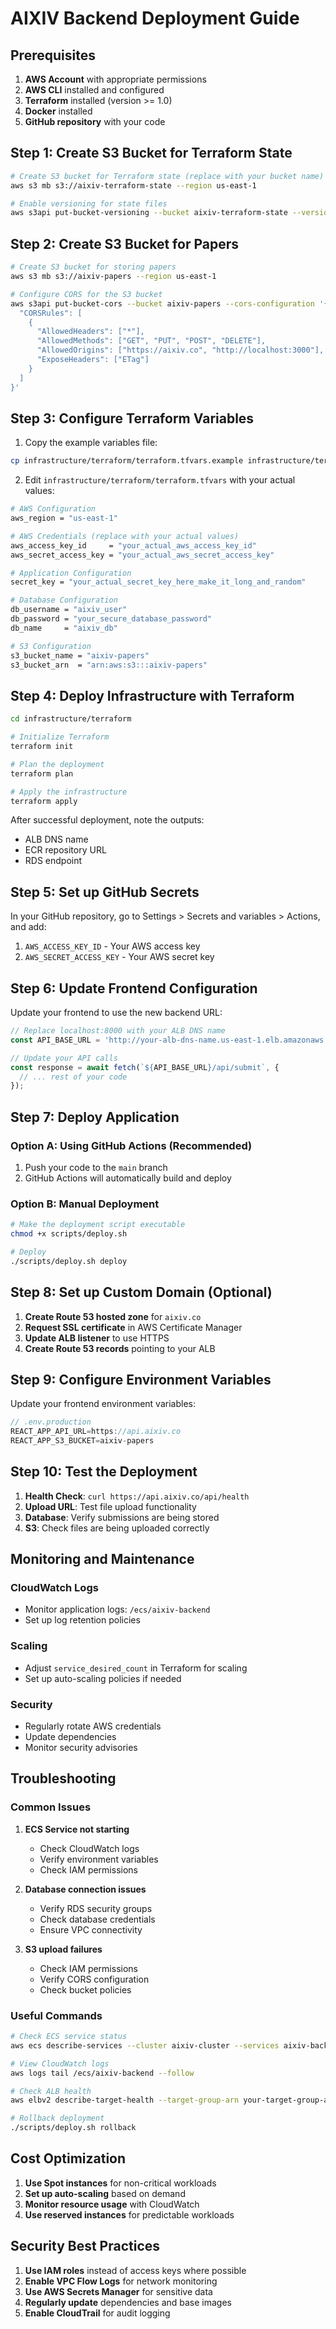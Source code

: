 # AIXIV Backend Deployment Guide

## Prerequisites

1. **AWS Account** with appropriate permissions
2. **AWS CLI** installed and configured
3. **Terraform** installed (version >= 1.0)
4. **Docker** installed
5. **GitHub repository** with your code

## Step 1: Create S3 Bucket for Terraform State

```bash
# Create S3 bucket for Terraform state (replace with your bucket name)
aws s3 mb s3://aixiv-terraform-state --region us-east-1

# Enable versioning for state files
aws s3api put-bucket-versioning --bucket aixiv-terraform-state --versioning-configuration Status=Enabled
```

## Step 2: Create S3 Bucket for Papers

```bash
# Create S3 bucket for storing papers
aws s3 mb s3://aixiv-papers --region us-east-1

# Configure CORS for the S3 bucket
aws s3api put-bucket-cors --bucket aixiv-papers --cors-configuration '{
  "CORSRules": [
    {
      "AllowedHeaders": ["*"],
      "AllowedMethods": ["GET", "PUT", "POST", "DELETE"],
      "AllowedOrigins": ["https://aixiv.co", "http://localhost:3000"],
      "ExposeHeaders": ["ETag"]
    }
  ]
}'
```

## Step 3: Configure Terraform Variables

1. Copy the example variables file:
```bash
cp infrastructure/terraform/terraform.tfvars.example infrastructure/terraform/terraform.tfvars
```

2. Edit `infrastructure/terraform/terraform.tfvars` with your actual values:
```bash
# AWS Configuration
aws_region = "us-east-1"

# AWS Credentials (replace with your actual values)
aws_access_key_id     = "your_actual_aws_access_key_id"
aws_secret_access_key = "your_actual_aws_secret_access_key"

# Application Configuration
secret_key = "your_actual_secret_key_here_make_it_long_and_random"

# Database Configuration
db_username = "aixiv_user"
db_password = "your_secure_database_password"
db_name     = "aixiv_db"

# S3 Configuration
s3_bucket_name = "aixiv-papers"
s3_bucket_arn  = "arn:aws:s3:::aixiv-papers"
```

## Step 4: Deploy Infrastructure with Terraform

```bash
cd infrastructure/terraform

# Initialize Terraform
terraform init

# Plan the deployment
terraform plan

# Apply the infrastructure
terraform apply
```

After successful deployment, note the outputs:
- ALB DNS name
- ECR repository URL
- RDS endpoint

## Step 5: Set up GitHub Secrets

In your GitHub repository, go to Settings > Secrets and variables > Actions, and add:

1. `AWS_ACCESS_KEY_ID` - Your AWS access key
2. `AWS_SECRET_ACCESS_KEY` - Your AWS secret key

## Step 6: Update Frontend Configuration

Update your frontend to use the new backend URL:

```javascript
// Replace localhost:8000 with your ALB DNS name
const API_BASE_URL = 'http://your-alb-dns-name.us-east-1.elb.amazonaws.com';

// Update your API calls
const response = await fetch(`${API_BASE_URL}/api/submit`, {
  // ... rest of your code
});
```

## Step 7: Deploy Application

### Option A: Using GitHub Actions (Recommended)
1. Push your code to the `main` branch
2. GitHub Actions will automatically build and deploy

### Option B: Manual Deployment
```bash
# Make the deployment script executable
chmod +x scripts/deploy.sh

# Deploy
./scripts/deploy.sh deploy
```

## Step 8: Set up Custom Domain (Optional)

1. **Create Route 53 hosted zone** for `aixiv.co`
2. **Request SSL certificate** in AWS Certificate Manager
3. **Update ALB listener** to use HTTPS
4. **Create Route 53 records** pointing to your ALB

## Step 9: Configure Environment Variables

Update your frontend environment variables:

```javascript
// .env.production
REACT_APP_API_URL=https://api.aixiv.co
REACT_APP_S3_BUCKET=aixiv-papers
```

## Step 10: Test the Deployment

1. **Health Check**: `curl https://api.aixiv.co/api/health`
2. **Upload URL**: Test file upload functionality
3. **Database**: Verify submissions are being stored
4. **S3**: Check files are being uploaded correctly

## Monitoring and Maintenance

### CloudWatch Logs
- Monitor application logs: `/ecs/aixiv-backend`
- Set up log retention policies

### Scaling
- Adjust `service_desired_count` in Terraform for scaling
- Set up auto-scaling policies if needed

### Security
- Regularly rotate AWS credentials
- Update dependencies
- Monitor security advisories

## Troubleshooting

### Common Issues

1. **ECS Service not starting**
   - Check CloudWatch logs
   - Verify environment variables
   - Check IAM permissions

2. **Database connection issues**
   - Verify RDS security groups
   - Check database credentials
   - Ensure VPC connectivity

3. **S3 upload failures**
   - Check IAM permissions
   - Verify CORS configuration
   - Check bucket policies

### Useful Commands

```bash
# Check ECS service status
aws ecs describe-services --cluster aixiv-cluster --services aixiv-backend

# View CloudWatch logs
aws logs tail /ecs/aixiv-backend --follow

# Check ALB health
aws elbv2 describe-target-health --target-group-arn your-target-group-arn

# Rollback deployment
./scripts/deploy.sh rollback
```

## Cost Optimization

1. **Use Spot instances** for non-critical workloads
2. **Set up auto-scaling** based on demand
3. **Monitor resource usage** with CloudWatch
4. **Use reserved instances** for predictable workloads

## Security Best Practices

1. **Use IAM roles** instead of access keys where possible
2. **Enable VPC Flow Logs** for network monitoring
3. **Use AWS Secrets Manager** for sensitive data
4. **Regularly update** dependencies and base images
5. **Enable CloudTrail** for audit logging 